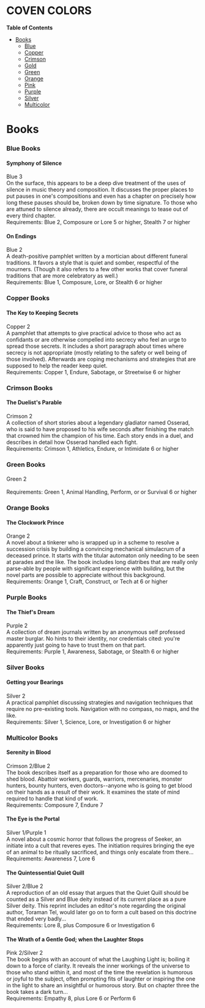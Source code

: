 # COVEN COLORS
**Table of Contents**  
- [Books](#books)  
  - [Blue](#blue-books)  
  - [Copper](#copper-books)  
  - [Crimson](#crimson-books)  
  - [Gold](#gold-books)  
  - [Green](#green-books)  
  - [Orange](#orange-books)  
  - [Pink](#pink-books)  
  - [Purple](#purple-books)  
  - [Silver](#silver-books)  
  - [Multicolor](#multicolor-books)  

# Books

### Blue Books

#### Symphony of Silence  
Blue 3  
On the surface, this appears to be a deep dive treatment of the uses of silence in music theory and composition. It discusses the proper places to put pauses in one's compositions and even has a chapter on precisely how long these pauses should be, broken down by time signature. To those who are attuned to silence already, there are occult meanings to tease out of every third chapter.  
Requirements: Blue 2, Composure or Lore 5 or higher, Stealth 7 or higher 

#### On Endings  
Blue 2  
A death-positive pamphlet written by a mortician about different funeral traditions. It favors a style that is quiet and somber, respectful of the mourners. (Though it also refers to a few other works that cover funeral traditions that are more celebratory as well.)  
Requirements: Blue 1, Composure, Lore, or Stealth 6 or higher  

### Copper Books  

#### The Key to Keeping Secrets  
Copper 2  
A pamphlet that attempts to give practical advice to those who act as confidants or are otherwise compelled into secrecy who feel an urge to spread those secrets. It includes a short paragraph about times where secrecy is not appropriate (mostly relating to the safety or well being of those involved). Afterwards are coping mechanisms and strategies that are supposed to help the reader keep quiet.  
Requirements: Copper 1, Endure, Sabotage, or Streetwise 6 or higher 

### Crimson Books

#### The Duelist's Parable  
Crimson 2  
A collection of short stories about a legendary gladiator named Osserad, who is said to have proposed to his wife seconds after finishing the match that crowned him the champion of his time. Each story ends in a duel, and describes in detail how Osserad handled each fight.  
Requirements: Crimson 1, Athletics, Endure, or Intimidate 6 or higher  

### Green Books  

#### <NAME>  
Green 2  
<DESCRIPTION>  
Requirements: Green 1, Animal Handling, Perform, or or Survival 6 or higher  

### Orange Books  

#### The Clockwork Prince  
Orange 2  
A novel about a tinkerer who is wrapped up in a scheme to resolve a succession crisis by building a convincing mechanical simulacrum of a deceased prince. It starts with the titular automaton only needing to be seen at parades and the like. The book includes long diatribes that are really only parse-able by people with significant experience with building, but the novel parts are possible to appreciate without this background.  
Requirements: Orange 1, Craft, Construct, or Tech at 6 or higher  

### Purple Books  

#### The Thief's Dream  
Purple 2  
A collection of dream journals written by an anonymous self professed master burglar. No hints to their identity, nor credentials cited: you're apparently just going to have to trust them on that part.  
Requirements: Purple 1, Awareness, Sabotage, or Stealth 6 or higher  

### Silver Books

#### Getting your Bearings  
Silver 2  
A practical pamphlet discussing strategies and navigation techniques that require no pre-existing tools. Navigation with no compass, no maps, and the like.  
Requirements: Silver 1, Science, Lore, or Investigation 6 or higher  

### Multicolor Books  

#### Serenity in Blood  
Crimson 2/Blue 2  
The book describes itself as a preparation for those who are doomed to shed blood. Abattoir workers, guards, warriors, mercenaries, monster hunters, bounty hunters, even doctors--anyone who is going to get blood on their hands as a result of their work. It examines the state of mind required to handle that kind of work.  
Requirements: Composure 7, Endure 7  

#### The Eye is the Portal  
Silver 1/Purple 1  
A novel about a cosmic horror that follows the progress of Seeker, an initiate into a cult that reveres eyes. The initiation requires bringing the eye of an animal to be ritually sacrificed, and things only escalate from there...  
Requirements: Awareness 7, Lore 6  

#### The Quintessential Quiet Quill  
Silver 2/Blue 2  
A reproduction of an old essay that argues that the Quiet Quill should be counted as a Silver and Blue deity instead of its current place as a pure Silver deity. This reprint includes an editor's note regarding the original author, Toraman Tel, would later go on to form a cult based on this doctrine that ended very badly...  
Requirements: Lore 8, plus Composure 6 or Investigation 6 

#### The Wrath of a Gentle God; when the Laughter Stops  
Pink 2/Silver 2  
The book begins with an account of what the Laughing Light is; boiling it down to a force of clarity. It reveals the inner workings of the universe to those who stand within it, and most of the time the revelation is humorous or joyful to the subject, often prompting fits of laughter or inspiring the one in the light to share an insightful or humorous story. But on chapter three the book takes a dark turn...  
Requirements: Empathy 8, plus Lore 6 or Perform 6  